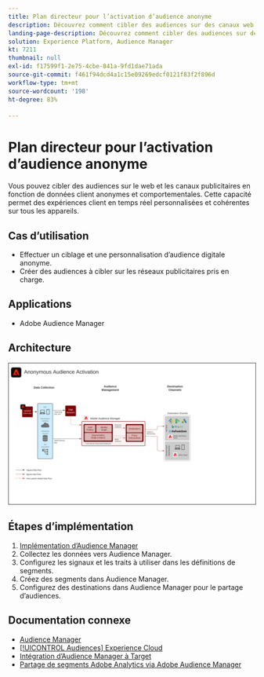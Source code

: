 ```yaml
---
title: Plan directeur pour l’activation d’audience anonyme
description: Découvrez comment cibler des audiences sur des canaux web et publicitaires basés sur des données clients anonymes et comportementales. Cette capacité permet des expériences client en temps réel personnalisées et cohérentes sur tous les appareils.
landing-page-description: Découvrez comment cibler des audiences sur des canaux web et publicitaires basés sur des données clients anonymes et comportementales.
solution: Experience Platform, Audience Manager
kt: 7211
thumbnail: null
exl-id: f17599f1-2e75-4cbe-841a-9fd1dae71ada
source-git-commit: f461f94dcd4a1c15e09269edcf0121f83f2f896d
workflow-type: tm+mt
source-wordcount: '198'
ht-degree: 83%

---
```


# Plan directeur pour l’activation d’audience anonyme

Vous pouvez cibler des audiences sur le web et les canaux publicitaires en fonction de données client anonymes et comportementales. Cette capacité permet des expériences client en temps réel personnalisées et cohérentes sur tous les appareils.

## Cas d’utilisation

* Effectuer un ciblage et une personnalisation d’audience digitale anonyme.
* Créer des audiences à cibler sur les réseaux publicitaires pris en charge.

## Applications

* Adobe Audience Manager

## Architecture

<img src="assets/anonymous_activation.svg" alt="Architecture de référence pour le plan directeur d’activation d’audience anonyme" style="border:1px solid #4a4a4a" />

## Étapes d’implémentation

<!-- These steps should link to help. -->

1. [Implémentation d’Audience Manager](https://experienceleague.adobe.com/docs/audience-manager/user-guide/implementation-integration-guides/implement-audience-manager.html?lang=fr#implementation-integration-guides)
1. Collectez les données vers Audience Manager.
1. Configurez les signaux et les traits à utiliser dans les définitions de segments.
1. Créez des segments dans Audience Manager.
1. Configurez des destinations dans Audience Manager pour le partage d’audiences.

## Documentation connexe

* [Audience Manager](https://experienceleague.adobe.com/docs/audience-manager.html?lang=fr)
* [[!UICONTROL Audiences] Experience Cloud](https://experienceleague.adobe.com/docs/core-services/interface/audiences/audience-library.html?lang=fr)
* [Intégration d’Audience Manager à Target](https://experienceleague.adobe.com/docs/audience-manager/user-guide/implementation-integration-guides/integration-other-solutions/aam-target-integration.html?lang=fr)
* [Partage de segments Adobe Analytics via Adobe Audience Manager](https://experienceleague.adobe.com/docs/analytics/components/segmentation/segmentation-workflow/seg-publish.html?lang=fr)
